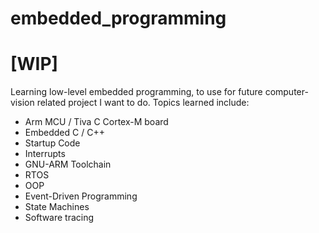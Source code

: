 # embedded_programming
# [WIP]

Learning low-level embedded programming, to use for future computer-vision related project I want to do.
Topics learned include:
- Arm MCU / Tiva C Cortex-M board
- Embedded C / C++
- Startup Code
- Interrupts
- GNU-ARM Toolchain
- RTOS
- OOP
- Event-Driven Programming
- State Machines
- Software tracing
